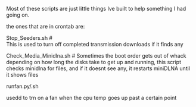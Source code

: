 
Most of these scripts are just little things Ive built to help something I had going on.

the ones that are in crontab are:

Stop_Seeders.sh #  
This is used to turn off completed transmission downloads if it finds any

Check_Media_Minidlna.sh #
     Sometimes the boot order gets out of whack depending on how long the disks take to get up and      running, this script checks minidlna for files, and if it doesnt see any, it restarts miniDLNA until it shows files 

runfan.py/.sh

usedd to trn on a fan when the cpu temp goes up past a certain point

